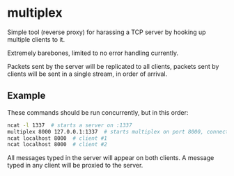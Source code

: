 # multiplex

Simple tool (reverse proxy) for harassing a TCP server by hooking up multiple clients to it.

Extremely barebones, limited to no error handling currently.

Packets sent by the server will be replicated to all clients, packets sent by clients will be sent in a single stream, in order of arrival.

## Example
These commands should be run concurrently, but in this order:
```bash
ncat -l 1337  # starts a server on :1337
multiplex 8000 127.0.0.1:1337  # starts multiplex on port 8000, connected to localhost:1337
ncat localhost 8000  # client #1
ncat localhost 8000  # client #2
```
All messages typed in the server will appear on both clients. A message typed in any client will be proxied to the server.